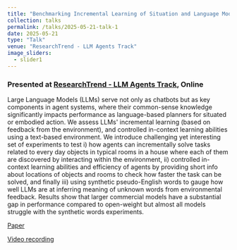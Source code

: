 ```yaml
---
title: "Benchmarking Incremental Learning of Situation and Language Model using a Text-Simulated Situated Environment"
collection: talks
permalink: /talks/2025-05-21-talk-1
date: 2025-05-21
type: "Talk"
venue: "ResearchTrend - LLM Agents Track"
image_sliders:
  - slider1
---
```


### Presented at [ResearchTrend - LLM Agents Track](https://researchtrend.ai/social-events/researchtrend-connect-llmag-vlm-fedml), Online

Large Language Models (LLMs) serve not only as chatbots but as key components in agent systems, where their common-sense knowledge significantly impacts performance as language-based planners for situated or embodied action. We assess LLMs' incremental learning (based on feedback from the environment), and controlled in-context learning abilities using a text-based environment. We introduce challenging yet interesting set of experiments to test i) how agents can incrementally solve tasks related to every day objects in typical rooms in a house where each of them are discovered by interacting within the environment, ii) controlled in-context learning abilities and efficiency of agents by providing short info about locations of objects and rooms to check how faster the task can be solved, and finally iii) using synthetic pseudo-English words to gauge how well LLMs are at inferring meaning of unknown words from environmental feedback. Results show that larger commercial models have a substantial gap in performance compared to open-weight but almost all models struggle with the synthetic words experiments. 

[Paper](https://arxiv.org/abs/2502.11733)

[Video recording](https://youtu.be/3llyAwB3oug?t=973)